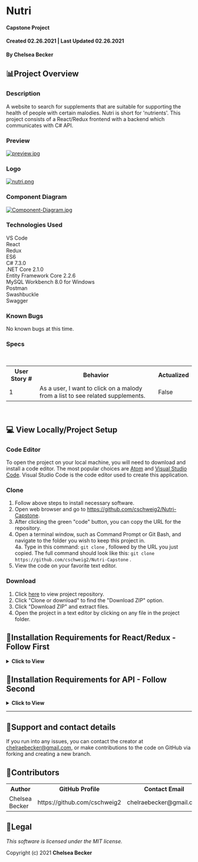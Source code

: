 # Nutri

#### Capstone Project
#### Created 02.26.2021 | Last Updated 02.26.2021

#### **By Chelsea Becker**

## 📊Project Overview

### **Description**

A website to search for supplements that are suitable for supporting the health of people with certain malodies. Nutri is short for 'nutrients'. This project consists of a React/Redux frontend with a backend which communicates with C# API.

### **Preview**

[![preview.jpg](https://i.postimg.cc/SxLkKjZD/preview.jpg)](https://postimg.cc/9Dfv8XH7)

### **Logo**

[![nutri.png](https://i.postimg.cc/mkW5ZxgH/nutri.png)](https://postimg.cc/8JwHw0Wp)

### **Component Diagram**

[![Component-Diagram.jpg](https://i.postimg.cc/ydR7rzGg/Component-Diagram.jpg)](https://postimg.cc/5Yxc6Dbb)

### **Technologies Used**

VS Code <br>
React<br>
Redux<br>
ES6<br>
C# 7.3.0<br>
.NET Core 2.1.0<br>
Entity Framework Core 2.2.6<br>
MySQL Workbench 8.0 for Windows<br>
Postman<br>
Swashbuckle<br>
Swagger

### **Known Bugs**

No known bugs at this time.

### **Specs**

<br>
<table>
  <tr>
    <th>User Story #</th>
    <th>Behavior</th>
    <th>Actualized</th>
  </tr>
  <tr>
    <td>1</td>
    <td>As a user, I want to click on a malody from a list to see related supplements.</td>
    <td>False</td>
  </tr>
</table>
<br>

## 💻 View Locally/Project Setup

### **Code Editor**

To open the project on your local machine, you will need to download and install a code editor. The most popular choices are [Atom](https://atom.io/) and [Visual Studio Code](https://code.visualstudio.com/). Visual Studio Code is the code editor used to create this application.

### **Clone**
1. Follow above steps to install necessary software.
2. Open web browser and go to https://github.com/cschweig2/Nutri-Capstone.
3. After clicking the green "code" button, you can copy the URL for the repository.
4. Open a terminal window, such as Command Prompt or Git Bash, and navigate to the folder you wish to keep this project in.<br>
  4a. Type in this command: `git clone` , followed by the URL you just copied. The full command should look like this: `git clone https://github.com/cschweig2/Nutri-Capstone` .
5. View the code on your favorite text editor.

### **Download**
1. Click [here](https://github.com/cschweig2/Nutri-Capstone) to view project repository.
2. Click "Clone or download" to find the "Download ZIP" option.
3. Click "Download ZIP" and extract files.
4. Open the project in a text editor by clicking on any file in the project folder.

## 🔌Installation Requirements for React/Redux - Follow First

<details>
<summary><strong>Click to View</strong></summary>

### **Getting Started**

In the project directory, you can run:

#### `npm install`

Installs node modules required to get started.

#### `npm start`

Runs the app in the development mode.\
Open [http://localhost:3000](http://localhost:3000) to view it in the browser.

The page will reload if you make edits.\
You will also see any lint errors in the console.

#### `npm test`

Launches the test runner in the interactive watch mode.\
See the section about [running tests](https://facebook.github.io/create-react-app/docs/running-tests) for more information.

#### `npm run build`

Builds the app for production to the `build` folder.\
It correctly bundles React in production mode and optimizes the build for the best performance.

The build is minified and the filenames include the hashes.\
Your app is ready to be deployed!

See the section about [deployment](https://facebook.github.io/create-react-app/docs/deployment) for more information.

#### `npm run eject`

**Note: this is a one-way operation. Once you `eject`, you can’t go back!**

If you aren’t satisfied with the build tool and configuration choices, you can `eject` at any time. This command will remove the single build dependency from your project.

Instead, it will copy all the configuration files and the transitive dependencies (webpack, Babel, ESLint, etc) right into your project so you have full control over them. All of the commands except `eject` will still work, but they will point to the copied scripts so you can tweak them. At this point you’re on your own.

You don’t have to ever use `eject`. The curated feature set is suitable for small and middle deployments, and you shouldn’t feel obligated to use this feature. However we understand that this tool wouldn’t be useful if you couldn’t customize it when you are ready for it.

## 💡 Learn More

You can learn more in the [Create React App documentation](https://facebook.github.io/create-react-app/docs/getting-started).

To learn React, check out the [React documentation](https://reactjs.org/).

</details>

## 🔌Installation Requirements for API - Follow Second

<details>
<summary><strong>Click to View</strong></summary>

### **Installing .NET Core Framework for Windows(10+) Users**

1. Download the 64-bit .NET Core SDK (Software Development Kit) by following this link: https://dotnet.microsoft.com/download/thank-you/dotnet-sdk-2.2.203-windows-x64-installer.<br>
1a. Follow prompts to begin your download. The download will be a .exe file. Click to install when it is finished downloading.
2. After clicking the downloaded .exe file, follow the prompts in the installer and use suggested default settings.
3. You can confirm a successful installation by opening a command line terminal and running the command `$ dotnet --version` , which should return a version number.


### **Installing .NET Core Framework for Mac Users**

1. Download the .NET Core SDK by following this link: https://dotnet.microsoft.com/download/thank-you/dotnet-sdk-2.2.106-macos-x64-installer.<br>
1a. Follow prompts to begin your download. The download will be a .pkg file. Click to install when it is finished downloading.
2. After clicking the downloaded .pkg file, follow the prompts in the installer and use suggested default settings.
3. You can confirm a successful installation by opening a command line terminal and running the command `$ dotnet --version` , which should return a version number.

### **Install Dotnet Script**

1. Enter the command `dotnet tool install -g dotnet-script` in the command line of a terminal window, such as Terminal for macOS or PowerShell for Windows.

### **Installing MySQL Workbench**

1. [Download and install](https://dev.mysql.com/downloads/workbench/) the version of MySQL Workbench suitable for your machine.

### **Install Postman (optional)**

1. Follow [this](https://www.postman.com/downloads/) link to view the Postman website and download/install.

### **Import Database with Entity Framework Core/Command Line**
1. Navigate to the `NutriAPI` project folder and enter `dotnet ef database update` in the command line, which will create the database in MySQL Workbench using the migrations from the `Migrations` folder.

### **Final Steps**

1. Navigate to the `NutriAPI` folder and enter `dotnet restore` in the command line to install packages.
2. After packages are installed in each of these folders, navigate to the `NutriAPI` project folder and enter `dotnet build` in the command line to build the program.

## 📄API Documentation

Use Postman (see Installation Requirements section above) or Swagger (see below) to explore API endpoints.

### Swagger Documentation
Explore the API endpoints with Swagger Documentation:
1. Enter `dotnet run` in the command line to launch the server.
2. Use a browser to navigate to `http://localhost:5000/swagger/`.

### CORS (Cross Origin Resource Sharing)

This API is CORS enabled. CORS is a W3C standard that allows a server to relax the same-origin policy. This is **not** a security feature, CORS relaxes security. For more information, click [here](https://docs.microsoft.com/en-us/aspnet/core/security/cors?view=aspnetcore-2.2#how-cors).

-------------------------------------------------------

## 🚀Endpoints

Base URL: `https://localhost:5000`

### HTTP Request Structure

```
GET /api/1.0/{component}
POST /api/1.0/{component}
GET /api/1.0/{component}/{id}
PUT /api/1.0/{component}/{id}
DELETE /api/1.0/{component}/{id}
```

#### **Example Query**
```
https://localhost:5000/api/1.0/supplements/1
```
### **Sample JSON Response**
```
{
    "supplementId": 1,
    "type": "Herb",
    "name": "Milk Thistle",
    "dosing": "According to research, the therapeutic threshold may be around 225mg per day.",
    "contraindications": "Milk Thistle may lower blood sugar levels in people with type 2 diabetes. Those with allergies to plants in the same family as Milk Thistle (ragweed, marigold, etc.) may experience a reaction.",
    "maladies": "Liver Health"
}
```
----------------------------
## Supplements

Access supplements listed in the database.

### HTTP Request
```
GET /api/1.0/supplements
POST /api/1.0/supplements
GET /api/1.0/supplements/{id}
PUT /api/1.0/supplements/{id}
DELETE /api/1.0/supplements/{id}
GET /api/1.0/supplements/random
```

### Path Parameters
<br>
<details>
<summary><strong>Click to View</strong></summary>
<table>
  <tr>
    <th>Parameter</th>
    <th>Type</th>
    <th>Default</th>
    <th>Required</th>
    <th>Description</th>
  </tr>
  <tr>
    <td>type</td>
    <td>string</td>
    <td>none</td>
    <td>false</td>
    <td>Returns supplements by type (Vitamin or Herb)</td>
  </tr>
  <tr>
    <td>name</td>
    <td>string</td>
    <td>none</td>
    <td>false</td>
    <td>Returns supplement by name (Milk Thistle, Vitamin D, etc.)</td>
  </tr>
  <tr>
    <td>maladies</td>
    <td>string</td>
    <td>none</td>
    <td>false</td>
    <td>Returns supplement by maladies associated with it (Diabetes, Heart Health, etc.)</td>
  </tr>
</table>
</details>
<br>

### Example Query
```
https://localhost:5000/api/1.0/supplements/?type=herb
```
### Example JSON Response
```
{
    "supplementId": 1,
    "type": "Herb",
    "name": "Milk Thistle",
    "dosing": "According to research, the therapeutic threshold may be around 225mg per day.",
    "contraindications": "Milk Thistle may lower blood sugar levels in people with type 2 diabetes. Those with allergies to plants in the same family as Milk Thistle (ragweed, marigold, etc.) may experience a reaction.",
    "maladies": "Liver Health"
}
```

</details>

-------------------------------------------
## 📧Support and contact details

If you run into any issues, you can contact the creator at chelraebecker@gmail.com, or make contributions to the code on GitHub via forking and creating a new branch.

## 📝Contributors

<table>
  <tr>
    <th>Author</th>
    <th>GitHub Profile</th>
    <th>Contact Email</th>
  </tr>
  <tr>
    <td>Chelsea Becker</td>
    <td>https://github.com/cschweig2</td>
    <td>chelraebecker@gmail.com</td>
  </tr>
</table>

## 🧐Legal

*This software is licensed under the MIT license.*

Copyright (c) 2021 **Chelsea Becker**
